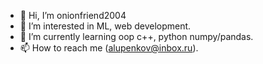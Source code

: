 - 👋 Hi, I’m onionfriend2004
- 👀 I’m interested in ML, web development.
- 🌱 I’m currently learning oop c++, python numpy/pandas.
- 📫 How to reach me (alupenkov@inbox.ru).


